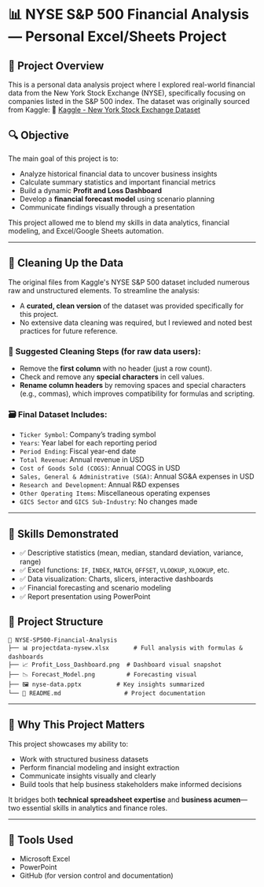 # 📊 NYSE S\&P 500 Financial Analysis — Personal Excel/Sheets Project

## 💼 Project Overview

This is a personal data analysis project where I explored real-world financial data from the New York Stock Exchange (NYSE), specifically focusing on companies listed in the S\&P 500 index. The dataset was originally sourced from Kaggle:
🔗 [Kaggle - New York Stock Exchange Dataset](https://www.kaggle.com/datasets/dgawlik/nyse)

## 🔍 Objective

The main goal of this project is to:

* Analyze historical financial data to uncover business insights
* Calculate summary statistics and important financial metrics
* Build a dynamic **Profit and Loss Dashboard**
* Develop a **financial forecast model** using scenario planning
* Communicate findings visually through a presentation

This project allowed me to blend my skills in data analytics, financial modeling, and Excel/Google Sheets automation.

---

## 🧹 Cleaning Up the Data

The original files from Kaggle's NYSE S\&P 500 dataset included numerous raw and unstructured elements. To streamline the analysis:

* A **curated, clean version** of the dataset was provided specifically for this project.
* No extensive data cleaning was required, but I reviewed and noted best practices for future reference.

### 🔧 Suggested Cleaning Steps (for raw data users):

* Remove the **first column** with no header (just a row count).
* Check and remove any **special characters** in cell values.
* **Rename column headers** by removing spaces and special characters (e.g., commas), which improves compatibility for formulas and scripting.

### 🗃️ Final Dataset Includes:

* `Ticker Symbol`: Company’s trading symbol
* `Years`: Year label for each reporting period
* `Period Ending`: Fiscal year-end date
* `Total Revenue`: Annual revenue in USD
* `Cost of Goods Sold (COGS)`: Annual COGS in USD
* `Sales, General & Administrative (SGA)`: Annual SG\&A expenses in USD
* `Research and Development`: Annual R\&D expenses
* `Other Operating Items`: Miscellaneous operating expenses
* `GICS Sector` and `GICS Sub-Industry`: No changes made

---

## 🧠 Skills Demonstrated

* ✅ Descriptive statistics (mean, median, standard deviation, variance, range)
* ✅ Excel functions: `IF`, `INDEX`, `MATCH`, `OFFSET`, `VLOOKUP`, `XLOOKUP`, etc.
* ✅ Data visualization: Charts, slicers, interactive dashboards
* ✅ Financial forecasting and scenario modeling
* ✅ Report presentation using PowerPoint

## 📂 Project Structure

```
📁 NYSE-SP500-Financial-Analysis
├── 📊 projectdata-nysew.xlsx       # Full analysis with formulas & dashboards
├── 📈 Profit_Loss_Dashboard.png  # Dashboard visual snapshot
├── 📉 Forecast_Model.png         # Forecasting visual
├── 🖼️ nyse-data.pptx          # Key insights summarized
└── 📄 README.md                  # Project documentation
```

---

## 📌 Why This Project Matters

This project showcases my ability to:

* Work with structured business datasets
* Perform financial modeling and insight extraction
* Communicate insights visually and clearly
* Build tools that help business stakeholders make informed decisions

It bridges both **technical spreadsheet expertise** and **business acumen**—two essential skills in analytics and finance roles.

---

## 🚀 Tools Used

* Microsoft Excel
* PowerPoint
* GitHub (for version control and documentation)


